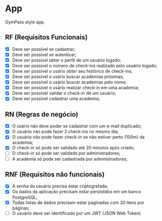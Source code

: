 # App

GymPass style app.

## RF (Requisitos Funcionais)

- [X] Deve ser possível se cadastrar;
- [X] Deve ser possível se autenticar;
- [X] Deve ser possível obter o perfil de um usuário logado;
- [X] Deve ser possível o número de check-ins realizado pelo usuário logado;
- [X] Deve ser possível o usário obter seu histórico de check-ins;
- [X] Deve ser possível o usário buscar academias próximas;
- [X] Deve ser possível o usário buscar academias pelo nome;
- [X] Deve ser possível o usário realizar check-in em uma academia;
- [X] Deve ser possível validar o check-in de um usuário;
- [X] Deve ser possível cadastrar uma academia;

## RN (Regras de negócio)

- [X] O usário não deve poder se cadastrar com um e-mail duplicado;
- [X] O usuário não pode fazer 2 check-ins no mesmo dia;
- [X] O usuário não pode fazer check-in se não estiver perto (100m) da academia;
- [X] O check-in só pode ser validado até 20 minutos após criado;
- [ ] O check-in só pode ser validado por administradores;
- [ ] A academia só pode ser cadastrada por administradores;

## RNF (Requisitos não funcionais)

- [X] A senha do usuário precisa estar criptografada;
- [X] Os dados da aplicação precisam estar persistidos em um banco PostgreSQL;
- [X] Todas listas de dados precisam estar paginadas com 20 itens por páginas;
- [ ] O usuário deve ser identificado por um JWT (JSON Web Token)